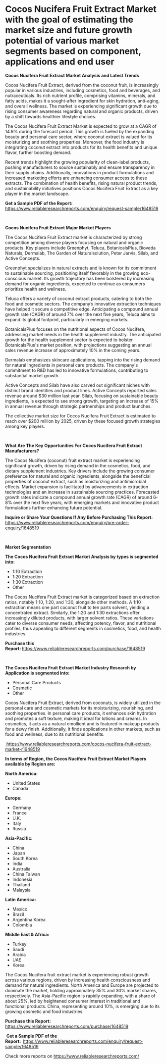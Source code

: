 <p><h1>Cocos Nucifera Fruit Extract Market with the goal of estimating the market size and future growth potential of various market segments based on component, applications and end user</h1></p><p><strong>Cocos Nucifera Fruit Extract Market Analysis and Latest Trends</strong></p>
<p><p>Cocos Nucifera Fruit Extract, derived from the coconut fruit, is increasingly popular in various industries, including cosmetics, food and beverages, and nutraceuticals. Its rich nutrient profile, comprising vitamins, minerals, and fatty acids, makes it a sought-after ingredient for skin hydration, anti-aging, and overall wellness. The market is experiencing significant growth due to rising consumer awareness regarding natural and organic products, driven by a shift towards healthier lifestyle choices.</p><p>The Cocos Nucifera Fruit Extract Market is expected to grow at a CAGR of 14.9% during the forecast period. This growth is fueled by the expanding beauty and personal care sector, where coconut extract is valued for its moisturizing and soothing properties. Moreover, the food industry is integrating coconut extract into products for its health benefits and unique flavor, further boosting demand.</p><p>Recent trends highlight the growing popularity of clean-label products, pushing manufacturers to source sustainably and ensure transparency in their supply chains. Additionally, innovations in product formulations and increased marketing efforts are enhancing consumer access to these extracts. The combination of health benefits, rising natural product trends, and sustainability initiatives positions Cocos Nucifera Fruit Extract as a key player in the market landscape.</p></p>
<p><strong>Get a Sample PDF of the Report:&nbsp;</strong> <a href="https://www.reliableresearchreports.com/enquiry/request-sample/1648519?utm_campaign=2395&utm_medium=2&utm_source=Github&utm_content=ia&utm_term=01042025&utm_id=cocos-nucifera-fruit-extract">https://www.reliableresearchreports.com/enquiry/request-sample/1648519</a></p>
<p>&nbsp;</p>
<p><strong>Cocos Nucifera Fruit Extract Major Market Players</strong></p>
<p><p>The Cocos Nucifera Fruit Extract market is characterized by strong competition among diverse players focusing on natural and organic products. Key players include Greenphyt, Teluca, BotanicalsPlus, Bioveda Naturals, Dermalab, The Garden of Naturalsolution, Peter Jarvis, Silab, and Active Concepts.</p><p>Greenphyt specializes in natural extracts and is known for its commitment to sustainable sourcing, positioning itself favorably in the growing eco-conscious market. Its growth trajectory has been bolstered by increasing demand for organic ingredients, expected to continue as consumers prioritize health and wellness.</p><p>Teluca offers a variety of coconut extract products, catering to both the food and cosmetic sectors. The company’s innovative extraction techniques have helped it secure a competitive edge. Anticipating a compound annual growth rate (CAGR) of around 7% over the next five years, Teluca aims to expand its global footprint, particularly in emerging markets.</p><p>BotanicalsPlus focuses on the nutritional aspects of Cocos Nucifera, addressing market needs in the health supplement industry. The anticipated growth for the health supplement sector is expected to bolster BotanicalsPlus's market position, with projections suggesting an annual sales revenue increase of approximately 10% in the coming years.</p><p>Dermalab emphasizes skincare applications, tapping into the rising demand for natural ingredients in personal care products. The company's commitment to R&D has led to innovative formulations, contributing to substantial market growth.</p><p>Active Concepts and Silab have also carved out significant niches with distinct brand identities and product lines. Active Concepts reported sales revenue around $30 million last year. Silab, focusing on sustainable beauty ingredients, is expected to see strong growth, targeting an increase of 15% in annual revenue through strategic partnerships and product launches.</p><p>The collective market size for Cocos Nucifera Fruit Extract is estimated to reach over $200 million by 2025, driven by these focused growth strategies among key players.</p></p>
<p>&nbsp;</p>
<p><strong>What Are The Key Opportunities For Cocos Nucifera Fruit Extract Manufacturers?</strong></p>
<p><p>The Cocos Nucifera (coconut) fruit extract market is experiencing significant growth, driven by rising demand in the cosmetics, food, and dietary supplement industries. Key drivers include the growing consumer preference for natural and organic ingredients, alongside the beneficial properties of coconut extract, such as moisturizing and antimicrobial effects. Market expansion is facilitated by advancements in extraction technologies and an increase in sustainable sourcing practices. Forecasted growth rates indicate a compound annual growth rate (CAGR) of around 6-8% over the next five years, with emerging markets and innovative product formulations further enhancing future potential.</p></p>
<p><strong>Inquire or Share Your Questions If Any Before Purchasing This Report:</strong> <a href="https://www.reliableresearchreports.com/enquiry/pre-order-enquiry/1648519?utm_campaign=2395&utm_medium=2&utm_source=Github&utm_content=ia&utm_term=01042025&utm_id=cocos-nucifera-fruit-extract">https://www.reliableresearchreports.com/enquiry/pre-order-enquiry/1648519</a></p>
<p>&nbsp;</p>
<p><strong>Market Segmentation</strong></p>
<p><strong>The Cocos Nucifera Fruit Extract Market Analysis by types is segmented into:</strong></p>
<p><ul><li>1:10 Extraction</li><li>1:20 Extraction</li><li>1:30 Extraction</li><li>Other</li></ul></p>
<p><p>The Cocos Nucifera Fruit Extract market is categorized based on extraction ratios, notably 1:10, 1:20, and 1:30, alongside other methods. A 1:10 extraction means one part coconut fruit to ten parts solvent, yielding a concentrated extract. Similarly, the 1:20 and 1:30 extractions offer increasingly diluted products, with larger solvent ratios. These variations cater to diverse consumer needs, affecting potency, flavor, and nutritional profiles, thus appealing to different segments in cosmetics, food, and health industries.</p></p>
<p><strong>Purchase this Report:&nbsp;</strong><a href="https://www.reliableresearchreports.com/purchase/1648519?utm_campaign=2395&utm_medium=2&utm_source=Github&utm_content=ia&utm_term=01042025&utm_id=cocos-nucifera-fruit-extract">https://www.reliableresearchreports.com/purchase/1648519</a></p>
<p>&nbsp;</p>
<p><strong>The Cocos Nucifera Fruit Extract Market Industry Research by Application is segmented into:</strong></p>
<p><ul><li>Personal Care Products</li><li>Cosmetic</li><li>Other</li></ul></p>
<p><p>Cocos Nucifera Fruit Extract, derived from coconuts, is widely utilized in the personal care and cosmetic markets for its moisturizing, nourishing, and soothing properties. In personal care products, it enhances skin hydration and promotes a soft texture, making it ideal for lotions and creams. In cosmetics, it acts as a natural emollient and is featured in makeup products for a dewy finish. Additionally, it finds applications in other markets, such as food and wellness, due to its nutritional benefits.</p></p>
<p><a href="https://www.reliableresearchreports.com/cocos-nucifera-fruit-extract-market-r1648519?utm_campaign=2395&utm_medium=2&utm_source=Github&utm_content=ia&utm_term=01042025&utm_id=cocos-nucifera-fruit-extract">&nbsp;https://www.reliableresearchreports.com/cocos-nucifera-fruit-extract-market-r1648519</a></p>
<p><strong>In terms of Region, the Cocos Nucifera Fruit Extract Market Players available by Region are:</strong></p>
<p>
    <p> <strong> North America: </strong>
        <ul>
            <li>United States</li>
            <li>Canada</li>
        </ul>
        </p> 
    <p> <strong> Europe: </strong>
        <ul>
            <li>Germany</li>
            <li>France</li>
            <li>U.K.</li>
            <li>Italy</li>
            <li>Russia</li>
        </ul>
        </p> 
    <p> <strong> Asia-Pacific: </strong>
        <ul>
            <li>China</li>
            <li>Japan</li>
            <li>South Korea</li>
            <li>India</li>
            <li>Australia</li>
            <li>China Taiwan</li>
            <li>Indonesia</li>
            <li>Thailand</li>
            <li>Malaysia</li>
        </ul>
        </p> 
    <p> <strong> Latin America: </strong>
        <ul>
            <li>Mexico</li>
            <li>Brazil</li>
            <li>Argentina Korea</li>
            <li>Colombia</li>
        </ul>
        </p> 
    <p> <strong> Middle East & Africa: </strong>
        <ul>
            <li>Turkey</li>
            <li>Saudi</li>
            <li>Arabia</li>
            <li>UAE</li>
            <li>Korea</li>
        </ul>
    </p>
    </p>
<p><p>The Cocos Nucifera fruit extract market is experiencing robust growth across various regions, driven by increasing health consciousness and demand for natural ingredients. North America and Europe are projected to dominate the market, holding approximately 35% and 30% market shares, respectively. The Asia-Pacific region is rapidly expanding, with a share of about 25%, led by heightened consumer interest in traditional and functional products. China, representing around 10%, is emerging due to its growing cosmetic and food industries.</p></p>
<p><strong>Purchase this Report: </strong><a href="https://www.reliableresearchreports.com/purchase/1648519?utm_campaign=2395&utm_medium=2&utm_source=Github&utm_content=ia&utm_term=01042025&utm_id=cocos-nucifera-fruit-extract">https://www.reliableresearchreports.com/purchase/1648519</a></p>
<p>&nbsp;<strong>Get a Sample PDF of the Report:&nbsp;&nbsp;</strong><a href="https://www.reliableresearchreports.com/enquiry/request-sample/1648519?utm_campaign=2395&utm_medium=2&utm_source=Github&utm_content=ia&utm_term=01042025&utm_id=cocos-nucifera-fruit-extract">https://www.reliableresearchreports.com/enquiry/request-sample/1648519</a></p>
<p><strong></strong></p>
<p>Check more reports on <a href="https://www.reliableresearchreports.com/?utm_campaign=2395&utm_medium=2&utm_source=Github&utm_content=ia&utm_term=01042025&utm_id=cocos-nucifera-fruit-extract">https://www.reliableresearchreports.com/</a></p>